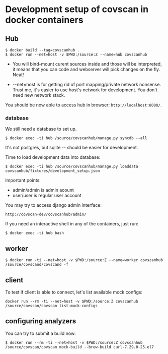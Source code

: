 # Development setup of covscan in docker containers


## Hub

```
$ docker build --tag=covscanhub .
$ docker run --net=host -v $PWD:/source:Z --name=hub covscanhub
```

  * You will bind-mount curent sources inside and those will be interpreted,
    it means that you can code and webserver will pick changes on the fly. Neat!

  * --net=host is for getting rid of port mapping/private network nonsense. Trust me,
    it's easier to use host's network for development. You don't need new network stack.

You should be now able to access hub in browser: `http://localhost:8000/`.


### database

We still need a database to set up.

```shell
$ docker exec -ti hub /source/covscanhub/manage.py syncdb --all
```

It's not postgres, but sqlite -- should be easier for development.


Time to load development data into database:

```
$ docker exec -ti hub /source/covscanhub/manage.py loaddata covscanhub/fixtures/development_setup.json
```

Important points:

 * admin/admin is admin acount
 * user/user is regular user account

You may try to access django admin interface:

```
http://covscan-dev/covscanhub/admin/
```

If you need an interactive shell in any of the containers, just run:

```shell
$ docker exec -ti hub bash
```


## worker

```shell
$ docker run -ti --net=host -v $PWD:/source:Z --name=worker covscanhub /source/covscand/covscand -f
```


## client

To test if client is able to connect, let's list available mock configs:

```
docker run --rm -ti --net=host -v $PWD:/source:Z covscanhub /source/covscan/covscan list-mock-configs
```


## configuring analyzers

You can try to submit a build now:

```
$ docker run --rm -ti --net=host -v $PWD:/source:Z covscanhub /source/covscan/covscan mock-build --brew-build curl-7.29.0-25.el7
```

